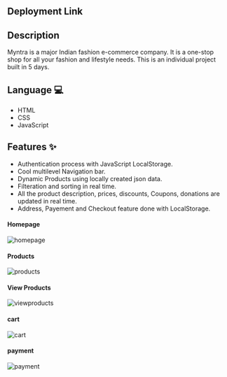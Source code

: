 ## Deployment Link


## Description
Myntra is a major Indian fashion e-commerce company. It is a one-stop shop for all your fashion and lifestyle needs.
This is an individual project built in 5 days.

## Language 💻
- HTML
- CSS
- JavaScript

## Features ✨

- Authentication process with JavaScript LocalStorage.
- Cool multilevel Navigation bar.
- Dynamic Products using locally created json data.
- Filteration and sorting in real time.
- All the product description, prices, discounts, Coupons, donations are updated in real time.
- Address, Payement and Checkout feature done with LocalStorage.

#### Homepage
![homepage](https://github.com/waseem-1995/myntra_clone/assets/110045723/035aa494-7870-464e-be26-228ca1bfff13)

#### Products
![products](https://github.com/waseem-1995/myntra_clone/assets/110045723/6967c9a9-2820-45a2-bf1e-eb34174005c9)

#### View Products
![viewproducts](https://github.com/waseem-1995/myntra_clone/assets/110045723/31873be4-023c-4447-91b9-7e48bac2adc4)

#### cart 
![cart](https://github.com/waseem-1995/myntra_clone/assets/110045723/e5b86c58-7de0-42a1-a213-80603d5ed2ab)

#### payment 
![payment](https://github.com/waseem-1995/myntra_clone/assets/110045723/e1732861-c3d2-4a0e-a4f0-3be34c2ea4b1)




